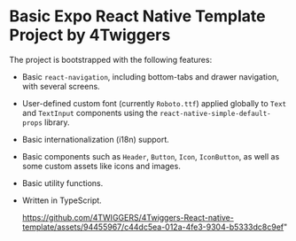 # Basic Expo React Native Template Project by 4Twiggers

The project is bootstrapped with the following features:

-  Basic `react-navigation`, including bottom-tabs and drawer navigation, with several screens.
-  User-defined custom font (currently `Roboto.ttf`) applied globally to `Text` and `TextInput` components using the `react-native-simple-default-props` library.
-  Basic internationalization (i18n) support.
-  Basic components such as `Header`, `Button`, `Icon`, `IconButton`, as well as some custom assets like icons and images.
-  Basic utility functions.
-  Written in TypeScript.

   https://github.com/4TWIGGERS/4Twiggers-React-native-template/assets/94455967/c44dc5ea-012a-4fe3-9304-b5333dc8c9ef"
